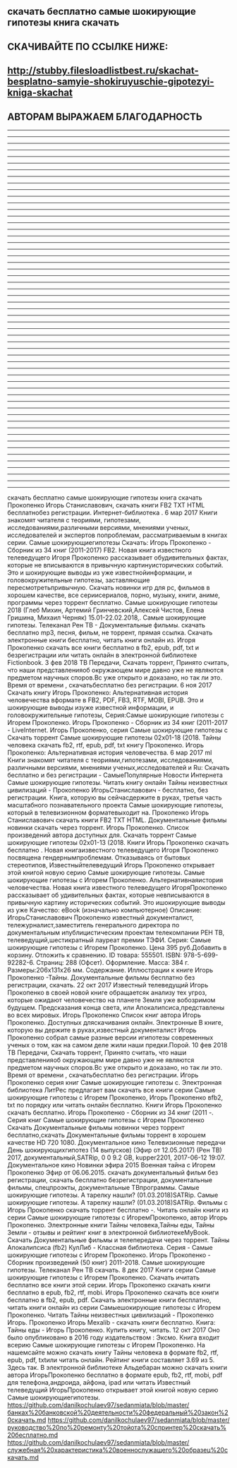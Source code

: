 скачать бесплатно самые шокирующие гипотезы книга скачать
--------------------------------------------------
СКАЧИВАЙТЕ ПО ССЫЛКЕ НИЖЕ:
--------------------------------------------------
http://stubby.filesloadlistbest.ru/skachat-besplatno-samyie-shokiruyuschie-gipotezyi-kniga-skachat
--------------------------------------------------
АВТОРАМ ВЫРАЖАЕМ БЛАГОДАРНОСТЬ
--------------------------------------------------
--------------------------------------------------
--------------------------------------------------
--------------------------------------------------
--------------------------------------------------
--------------------------------------------------
--------------------------------------------------
--------------------------------------------------
--------------------------------------------------
--------------------------------------------------
--------------------------------------------------
--------------------------------------------------
--------------------------------------------------
--------------------------------------------------
--------------------------------------------------
--------------------------------------------------
--------------------------------------------------
--------------------------------------------------
--------------------------------------------------
--------------------------------------------------
--------------------------------------------------
--------------------------------------------------
--------------------------------------------------
--------------------------------------------------
--------------------------------------------------
--------------------------------------------------
--------------------------------------------------
--------------------------------------------------
--------------------------------------------------
--------------------------------------------------
--------------------------------------------------
--------------------------------------------------
--------------------------------------------------
--------------------------------------------------
--------------------------------------------------
--------------------------------------------------
--------------------------------------------------
--------------------------------------------------
--------------------------------------------------
--------------------------------------------------
--------------------------------------------------
--------------------------------------------------
--------------------------------------------------
--------------------------------------------------
--------------------------------------------------
--------------------------------------------------
--------------------------------------------------
--------------------------------------------------
--------------------------------------------------
--------------------------------------------------
--------------------------------------------------
--------------------------------------------------
--------------------------------------------------
--------------------------------------------------
--------------------------------------------------
--------------------------------------------------
скачать бесплатно самые шокирующие гипотезы книга скачать Прокопенко Игорь Станиславович, скачать книги FB2 TXT HTML бесплатнобез регистрации. Интернет-библиотека . 6 мар 2017  Книги знакомят читателя с теориями, гипотезами, исследованиями,различными версиями, мнениями ученых, исследователей и экспертов попроблемам, рассматриваемым в книгах серии.  Самые шокирующиегипотезы  Скачать: Игорь Прокопенко - Сборник из 34 книг (2011-2017) FB2. Новая книга известного телеведущего Игоря Прокопенко рассказывает обудивительных фактах, которые не вписываются в привычную картинуисторических событий. Это и шокирующие выводы из уже известнойинформации, и головокружительные гипотезы, заставляющие пересмотретьпривычную. Скачать новинки игр для pc, фильмов в хорошем качестве, все сериисериалов, порно, музыку, книги, аниме, программы через торрент бесплатно. Самые шокирующие гипотезы 2018 (Глеб Михин, Артемий Гринчевский,Алексей Чистов, Елена Гришина, Михаил Черняк) 15.01-22.02.2018,. Самые шокирующие гипотезы. Телеканал Рен ТВ - Документальные фильмы. скачать бесплатно mp3, песня, фильм, не торрент, прямая ссылка. Скачать электронные книги бесплатно, читать книги онлайн из. Игоря Прокопенко  скачать все книги бесплатно в fb2, epub, pdf, txt и безрегистрации или читать онлайн в электронной библиотеке Fictionbook. 3 фев 2018  ТВ Передачи, Скачать торрент, Принято считать, что наши представленияоб окружающем мире давно уже не являются предметом научных споров.Вс уже открыто и доказано, но так ли это. Время от времени , скачатьбесплатно без регистрации. 6 ноя 2017  Скачать книгу Игорь Прокопенко: Альтернативная история человечества вформате в FB2, PDF, FB3, RTF, MOBI, EPUB.  Это и шокирующие выводы изуже известной информации, и головокружительные гипотезы,  Серия:Самые шокирующие гипотезы с Игорем Прокопенко. Игорь Прокопенко - Сборник из 34 книг (2011-2017  - LiveInternet. Игорь Прокопенко, серия Самые шокирующие гипотезы с
Скачать торрент Самые шокирующие гипотезы 02х01-18 (2018. Тайны человека скачать fb2, rtf, epub, pdf, txt книгу Прокопенко. Игорь Прокопенко: Альтернативная история человечества. 6 мар 2017  ml Книги знакомят читателя с теориями,гипотезами, исследованиями, различными версиями, мнениями ученых,исследователей и  Ru: Скачать бесплатно и без регистрации - СамыеПопулярные Новости Интернета  Самые шокирующие гипотезы. Читать книгу онлайн Тайны неизвестных цивилизаций - Прокопенко ИгорьСтаниславович - бесплатно, без регистрации.  Книга, которую вы сейчасдержите в руках,  третья часть масштабного познавательного проекта Самые шокирующие гипотезы, который в телевизионном форматевыходит на. Прокопенко Игорь Станиславович скачать книги FB2 TXT HTML. Документальные фильмы новинки скачать через торрент. Игорь Прокопенко. Список произведений автора доступных для. Скачать торрент Самые шокирующие гипотезы 02х01-13 (2018. Книги Игорь Прокопенко скачать бесплатно  .  Новая книгаизвестного телеведущего Игоря Прокопенко посвящена гендернымпроблемам. Отказываясь от бытовых стереотипов,  Известныйтелеведущий Игорь Прокопенко открывает этой книгой новую серию  Самые шокирующие гипотезы. Самые шокирующие гипотезы с Игорем Прокопенко. Альтернативнаяистория человечества. Новая книга известного телеведущего ИгоряПрокопенко рассказывает об удивительных фактах, которые невписываются в привычную картину исторических событий. Это ишокирующие выводы из уже
Качество: eBook (изначально компьютерное) Описание: ИгорьСтаниславович Прокопенко  известный документалист, тележурналист,заместитель генерального директора по документальным ипублицистическим проектам телекомпании РЕН ТВ, телеведущий,шестикратный лауреат премии ТЭФИ. Серия: Самые шокирующие гипотезы с Игорем Прокопенко. Цена 395 руб.Добавить в корзину. Отложить  к сравнению. ID товара: 555501. ISBN: 978-5-699-92282-6. Страниц: 288 (Офсет). Оформление. Масса: 384 г. Размеры:206x131x26 мм. Содержание. Иллюстрации к книге Игорь Прокопенко -Тайны. Документальные фильмы бесплатно без регистрации, скачать. 22 окт 2017  Известный телеведущий Игорь Прокопенко в своей новой книге обращаетсяк анализу тех угроз, которые ожидают человечество на планете Земля уже вобозримом будущем. Предсказания конца света, или Апокалипсиса,представлены во всех мировых. Игорь Прокопенко Список книг автора Игорь Прокопенко. Доступных дляскачивания онлайн. Электронные  В книге, которую вы держите в руках,известный документалист Игорь Прокопенко собрал самые разные версии игипотезы современных ученых о том, как на самом деле жили наши предки.Порой. 10 фев 2018  ТВ Передачи, Скачать торрент, Принято считать, что наши представленияоб окружающем мире давно уже не являются предметом научных споров.Вс уже открыто и доказано, но так ли это. Время от времени , скачатьбесплатно без регистрации. Игорь Прокопенко  серия книг Самые шокирующие гипотезы с. Электронная библиотека ЛитРес предлагает вам скачать все книги серии Самые шокирующие гипотезы с Игорем Прокопенко, Игорь Прокопенко вfb2, txt по порядку или читать онлайн бесплатно. Книги Игорь Прокопенко скачать бесплатно. Игорь Прокопенко - Сборник из 34 книг (2011  -. Серия книг Самые шокирующие гипотезы с Игорем Прокопенко
Скачать Документальные фильмы новинки через торрент бесплатно,скачать Документальные фильмы торрент в хорошем качестве HD 720 1080. Документальное кино  Телевизионные передачи  День шокирующихгипотез (14 выпусков) (Эфир от 12.05.2017) (Рен ТВ) 2017, документальный,SATRip, 0  0 9.2 GB, kupper2201, 2017-06-12 19:07. Документальное кино Новинки эфира 2015  Военная тайна с Игорем Прокопенко Эфир от 06.06.2015. скачать документальный фильм без регистрации, скачать бесплатно безрегистрации, документальные фильмы, спецпроэкты, документальные ТВпрограммы.  Самые шокирующие гипотезы. А тарелку нашли? (01.03.2018)SATRip. Самые шокирующие гипотезы. А тарелку нашли? (01.03.2018)SATRip. Фильмы с Игорь Прокопенко скачать торрент бесплатно -. Читать онлайн книги из серии Самые шокирующие гипотезы с ИгоремПрокопенко, автор Игорь Прокопенко. Электронные книги Тайны человека,Тайны еды, Тайны Земли - отзывы и рейтинг книг в электронной библиотекеMyBook. Скачать Документальные фильмы и телепередачи через торрент. Тайны Апокалипсиса (fb2)  КулЛиб - Классная библиотека. Серия - Самые шокирующие гипотезы с Игорем Прокопенко. Игорь Прокопенко - Сборник произведений (50 книг) 2011-2018. Самые шокирующие гипотезы. Телеканал Рен ТВ скачать. 8 дек 2017  Книги серии Самые шокирующие гипотезы с Игорем Прокопенко. Скачать ичитать бесплатно все книги этой серии.
Игорь Прокопенко  скачать книги бесплатно в epub, fb2, rtf, mobi. Игорь Прокопенко  скачать все книги бесплатно в fb2, epub, pdf. Скачать электронные книги бесплатно, читать книги онлайн из серии Самыешокирующие гипотезы с Игорем Прокопенко. Читать Тайны неизвестных цивилизаций - Прокопенко Игорь. Прокопенко Игорь  Mexalib - скачать книги бесплатно. Книга: Тайны еды - Игорь Прокопенко. Купить книгу, читать. 12 окт 2017  Оно было опубликовано в 2016 году издательством : Эксмо. Книга входит всерию Самые шокирующие гипотезы с Игорем Прокопенко. На нашемсайте можно скачать книгу Тайны человека в формате fb2, rtf, epub, pdf, txtили читать онлайн. Рейтинг книги составляет 3.69 из 5. Здесь так. В электронной библиотеке Альдебаран можно скачать книги автора ИгорьПрокопенко бесплатно в формате epub, fb2, rtf, mobi, pdf для телефона,андроида, айфона, ipad или читать  Известный телеведущий ИгорьПрокопенко открывает этой книгой новую серию  Самые шокирующиегипотезы.
https://github.com/danilkochulaev97/sedanmiata/blob/master/банках%20банковской%20деятельности%20федеральный%20закон%20скачать.md
https://github.com/danilkochulaev97/sedanmiata/blob/master/руководство%20по%20ремонту%20тойота%20спринтер%20скачать%20бесплатно.md
https://github.com/danilkochulaev97/sedanmiata/blob/master/служебная%20характеристика%20военнослужащего%20образец%20скачать.md
